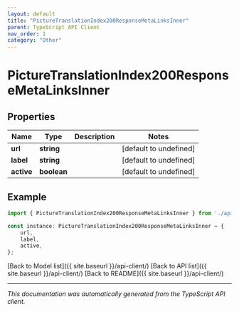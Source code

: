```yaml
---
layout: default
title: "PictureTranslationIndex200ResponseMetaLinksInner"
parent: TypeScript API Client
nav_order: 1
category: "Other"
---
```


# PictureTranslationIndex200ResponseMetaLinksInner


## Properties

Name | Type | Description | Notes
------------ | ------------- | ------------- | -------------
**url** | **string** |  | [default to undefined]
**label** | **string** |  | [default to undefined]
**active** | **boolean** |  | [default to undefined]

## Example

```typescript
import { PictureTranslationIndex200ResponseMetaLinksInner } from './api';

const instance: PictureTranslationIndex200ResponseMetaLinksInner = {
    url,
    label,
    active,
};
```

[Back to Model list]({{ site.baseurl }}/api-client/) [Back to API list]({{ site.baseurl }}/api-client/) [Back to README]({{ site.baseurl }}/api-client/)


---

*This documentation was automatically generated from the TypeScript API client.*
